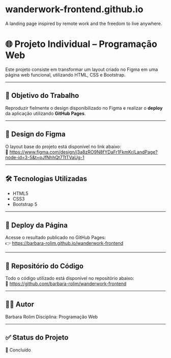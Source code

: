 # wanderwork-frontend.github.io
A landing page inspired by remote work and the freedom to live anywhere.

# 🌐 Projeto Individual – Programação Web

Este projeto consiste em transformar um layout criado no Figma em uma página web funcional, utilizando HTML, CSS e Bootstrap.

---

## 🎯 Objetivo do Trabalho

Reproduzir fielmente o design disponibilizado no Figma e realizar o **deploy** da aplicação utilizando **GitHub Pages**.

---

## 🎨 Design do Figma

O layout base do projeto está disponível no link abaixo:  
🔗 https://www.figma.com/design/j3a8zRO9N8fYDaFr1FkmKr/LandPage?node-id=3-5&t=pJfNhhQt7TtTVaUg-1

---

## 🛠 Tecnologias Utilizadas

- HTML5
- CSS3
- Bootstrap 5

---

## 🔗 Deploy da Página

Acesse o resultado publicado no GitHub Pages:  
👉 https://barbara-rolim.github.io/wanderwork-frontend

---

## 📂 Repositório do Código

Todo o código utilizado está disponível no repositório abaixo:  
🔗 https://github.com/barbara-rolim/wanderwork-frontend


---

## 🧑‍💻 Autor

Barbara Rolim
Disciplina: Programação Web  

---

## ✅ Status do Projeto

📌 Concluído
